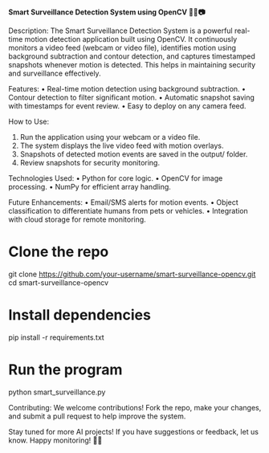 **Smart Surveillance Detection System using OpenCV 🕵️‍♂️📷**

Description:
The Smart Surveillance Detection System is a powerful real-time motion detection application built using OpenCV. It continuously monitors a video feed (webcam or video file), identifies motion using background subtraction and contour detection, and captures timestamped snapshots whenever motion is detected. This helps in maintaining security and surveillance effectively.

Features:
•	Real-time motion detection using background subtraction.
•	Contour detection to filter significant motion.
•	Automatic snapshot saving with timestamps for event review.
•	Easy to deploy on any camera feed.

How to Use:
1.	Run the application using your webcam or a video file.
2.	The system displays the live video feed with motion overlays.
3.	Snapshots of detected motion events are saved in the output/ folder.
4.	Review snapshots for security monitoring.

Technologies Used:
•	Python for core logic.
•	OpenCV for image processing.
•	NumPy for efficient array handling.

Future Enhancements:
•	Email/SMS alerts for motion events.
•	Object classification to differentiate humans from pets or vehicles.
•	Integration with cloud storage for remote monitoring.

# Clone the repo
git clone https://github.com/your-username/smart-surveillance-opencv.git
cd smart-surveillance-opencv

# Install dependencies
pip install -r requirements.txt

# Run the program
python smart_surveillance.py

Contributing:
We welcome contributions! Fork the repo, make your changes, and submit a pull request to help improve the system.

Stay tuned for more AI projects! If you have suggestions or feedback, let us know. Happy monitoring! 🎥🚨

